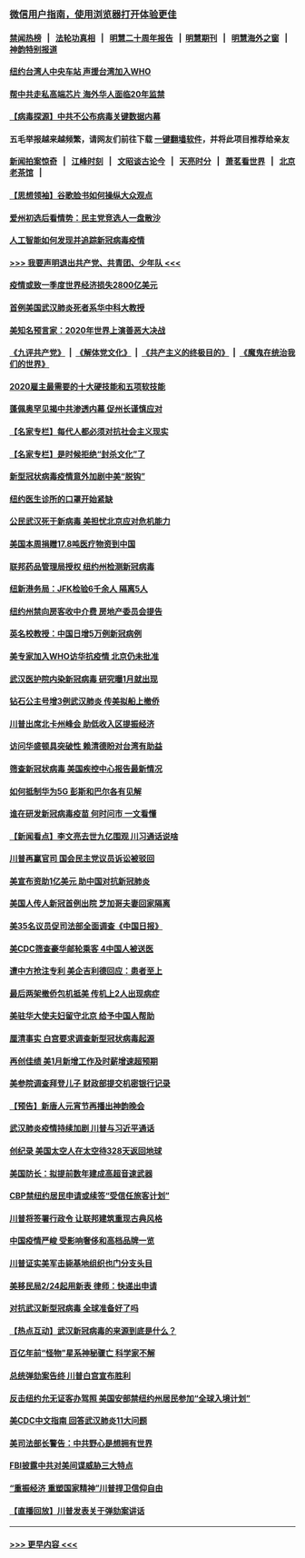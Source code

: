 ### [微信用户指南，使用浏览器打开体验更佳](https://github.com/gfw-breaker/banned-news1/blob/master/indexes/wechat-guide.md?t=0)
#### [禁闻热榜](热点新闻.md?t=0)  &nbsp;&nbsp;|&nbsp;&nbsp; [法轮功真相](https://github.com/gfw-breaker/truth/blob/master/README.md?t=0) &nbsp;&nbsp;|&nbsp;&nbsp; [明慧二十周年报告](https://github.com/gfw-breaker/mh-reports/blob/master/README.md?t=0) &nbsp;&nbsp;|&nbsp;&nbsp;[明慧期刊](https://github.com/gfw-breaker/mh-qikan) &nbsp;&nbsp;|&nbsp;&nbsp; [明慧海外之窗](https://github.com/gfw-breaker/mh-news/blob/master/README.md?t=0) &nbsp;&nbsp;|&nbsp;&nbsp; [神韵特别报道](https://github.com/gfw-breaker/mh-news/blob/master/shenyun.md?t=0)
#### [纽约台湾人中央车站  声援台湾加入WHO](../pages/nsc412/n11857757.md?t=02101811) 
#### [帮中共走私高端芯片 海外华人面临20年监禁](../pages/nsc412/n11855016.md?t=02101811) 
#### [【病毒探源】中共不公布病毒关键数据内幕](../pages/nsc412/n11856584.md?t=02101811) 
#### 五毛举报越来越频繁，请网友们前往下载 [一键翻墙软件](https://github.com/gfw-breaker/ssr-accounts)，并将此项目推荐给亲友
#### [新闻拍案惊奇](https://github.com/gfw-breaker/banned-news1/blob/master/pages/link4.md) &nbsp;&nbsp;|&nbsp;&nbsp; [江峰时刻](https://github.com/gfw-breaker/banned-news1/blob/master/pages/link4.md) &nbsp;&nbsp;|&nbsp;&nbsp; [文昭谈古论今](https://github.com/gfw-breaker/banned-news1/blob/master/pages/link4.md) &nbsp;&nbsp;|&nbsp;&nbsp; [天亮时分](https://github.com/gfw-breaker/banned-news1/blob/master/pages/link4.md) &nbsp;&nbsp;|&nbsp;&nbsp; [萧茗看世界](https://github.com/gfw-breaker/banned-news1/blob/master/pages/link4.md) &nbsp;&nbsp;|&nbsp;&nbsp; [北京老茶馆](https://github.com/gfw-breaker/banned-news1/blob/master/pages/link4.md) &nbsp;&nbsp;|&nbsp;&nbsp; 
#### [【思想领袖】谷歌脸书如何操纵大众观点](../pages/nsc412/n11680874.md?t=02101811) 
#### [爱州初选后看情势：民主党竞选人一盘散沙](../pages/nsc412/n11856557.md?t=02101811) 
#### [人工智能如何发现并追踪新冠病毒疫情](../pages/nsc412/n11856398.md?t=02101811) 
#### [>>> 我要声明退出共产党、共青团、少年队 <<<](https://github.com/begood0513/goodnews/blob/master/quit/letter.md) 
#### [疫情或致一季度世界经济损失2800亿美元](../pages/nsc412/n11855639.md?t=02101811) 
#### [首例美国武汉肺炎死者系华中科大教授](../pages/nsc412/n11855500.md?t=02101811) 
#### [美知名预言家：2020年世界上演善恶大决战](../pages/nsc412/n11855418.md?t=02101811) 
#### [《九评共产党》](https://github.com/begood0513/9ping.md/blob/master/README.md) &nbsp;|&nbsp; [《解体党文化》](../../../../jtdwh.md/blob/master/README.md)  &nbsp;|&nbsp; [《共产主义的终极目的》](../../../../gczydzjmd.md/blob/master/README.md) &nbsp;|&nbsp; [《魔鬼在统治我们的世界》](../../../../mgztzwmdsj.md/blob/master/README.md) 
#### [2020雇主最需要的十大硬技能和五项软技能](../pages/nsc412/n11850953.md?t=02101811) 
#### [蓬佩奥罕见揭中共渗透内幕 促州长谨慎应对](../pages/nsc412/n11854685.md?t=02101811) 
#### [【名家专栏】每代人都必须对抗社会主义现实](../pages/nsc412/n11831412.md?t=02101811) 
#### [【名家专栏】是时候拒绝“封杀文化”了](../pages/nsc412/n11814093.md?t=02101811) 
#### [新型冠状病毒疫情意外加剧中美“脱钩”](../pages/nsc412/n11854475.md?t=02101811) 
#### [纽约医生诊所的口罩开始紧缺](../pages/nsc412/n11853364.md?t=02101811) 
#### [公民武汉死于新病毒 美担忧北京应对危机能力](../pages/nsc412/n11854331.md?t=02101811) 
#### [美国本周捐赠17.8吨医疗物资到中国](../pages/nsc412/n11854269.md?t=02101811) 
#### [联邦药品管理局授权  纽约州检测新冠病毒](../pages/nsc412/n11853371.md?t=02101811) 
#### [纽新港务局：JFK检验6千余人  隔离5人](../pages/nsc412/n11853366.md?t=02101811) 
#### [纽约州禁向房客收中介费  房地产委员会提告](../pages/nsc412/n11853360.md?t=02101811) 
#### [英名校教授：中国日增5万例新冠病例](../pages/nsc412/n11854174.md?t=02101811) 
#### [美专家加入WHO访华抗疫情 北京仍未批准](../pages/nsc412/n11854043.md?t=02101811) 
#### [武汉医护院内染新冠病毒 研究曝1月就出现](../pages/nsc412/n11852928.md?t=02101811) 
#### [钻石公主号增3例武汉肺炎 传美拟船上撤侨](../pages/nsc412/n11853240.md?t=02101811) 
#### [川普出席北卡州峰会 助低收入区提振经济](../pages/nsc412/n11853232.md?t=02101811) 
#### [访问华盛顿具突破性 赖清德盼对台湾有助益](../pages/nsc412/n11853129.md?t=02101811) 
#### [筛查新冠状病毒 美国疾控中心报告最新情况](../pages/nsc412/n11853070.md?t=02101811) 
#### [如何抵制华为5G 彭斯和巴尔各有见解](../pages/nsc412/n11852535.md?t=02101811) 
#### [谁在研发新冠病毒疫苗 何时问市 一文看懂](../pages/nsc412/n11852840.md?t=02101811) 
#### [【新闻看点】李文亮去世九亿围观 川习通话说啥](../pages/nsc412/n11852360.md?t=02101811) 
#### [川普再赢官司 国会民主党议员诉讼被驳回](../pages/nsc412/n11852287.md?t=02101811) 
#### [美宣布资助1亿美元 助中国对抗新冠肺炎](../pages/nsc412/n11852531.md?t=02101811) 
#### [美国人传人新冠首例出院 芝加哥夫妻回家隔离](../pages/nsc412/n11852452.md?t=02101811) 
#### [美35名议员促司法部全面调查《中国日报》](../pages/nsc412/n11852435.md?t=02101811) 
#### [美CDC筛查豪华邮轮乘客 4中国人被送医](../pages/nsc412/n11852085.md?t=02101811) 
#### [遭中方抢注专利 美企吉利德回应：患者至上](../pages/nsc412/n11852037.md?t=02101811) 
#### [最后两架撤侨包机抵美 传机上2人出现病症](../pages/nsc412/n11852173.md?t=02101811) 
#### [美驻华大使夫妇留守北京 给予中国人帮助](../pages/nsc412/n11852165.md?t=02101811) 
#### [厘清事实 白宫要求调查新型冠状病毒起源](../pages/nsc412/n11852106.md?t=02101811) 
#### [再创佳绩 美1月新增工作及时薪增速超预期](../pages/nsc412/n11852174.md?t=02101811) 
#### [美参院调查拜登儿子 财政部提交机密银行记录](../pages/nsc412/n11851808.md?t=02101811) 
#### [【预告】新唐人元宵节再播出神韵晚会](../pages/nsc412/n11843192.md?t=02101811) 
#### [武汉肺炎疫情持续加剧 川普与习近平通话](../pages/nsc412/n11851613.md?t=02101811) 
#### [创纪录 美国太空人在太空待328天返回地球](../pages/nsc412/n11851266.md?t=02101811) 
#### [美国防长：拟提前数年建成高超音速武器](../pages/nsc412/n11850959.md?t=02101811) 
#### [CBP禁纽约居民申请或续签“受信任旅客计划”](../pages/nsc412/n11850857.md?t=02101811) 
#### [川普将签署行政令 让联邦建筑重现古典风格](../pages/nsc412/n11850654.md?t=02101811) 
#### [中国疫情严峻 受影响奢侈和高档品牌一览](../pages/nsc412/n11850319.md?t=02101811) 
#### [川普证实美军击毙基地组织也门分支头目](../pages/nsc412/n11850383.md?t=02101811) 
#### [美移民局2/24起用新表 律师：快递出申请](../pages/nsc412/n11848220.md?t=02101811) 
#### [对抗武汉新型冠病毒 全球准备好了吗](../pages/nsc412/n11850142.md?t=02101811) 
#### [【热点互动】武汉新冠病毒的来源到底是什么？](../pages/nsc412/n11849749.md?t=02101811) 
#### [百亿年前“怪物”星系神秘骤亡 科学家不解](../pages/nsc412/n11849863.md?t=02101811) 
#### [总统弹劾案告终 川普白宫宣布胜利](../pages/nsc412/n11849985.md?t=02101811) 
#### [反击纽约允无证客办驾照  美国安部禁纽约州居民参加“全球入境计划”](../pages/nsc412/n11849828.md?t=02101811) 
#### [美CDC中文指南 回答武汉肺炎11大问题](../pages/nsc412/n11849703.md?t=02101811) 
#### [美司法部长警告：中共野心是想拥有世界](../pages/nsc412/n11849769.md?t=02101811) 
#### [FBI披露中共对美间谍威胁三大特点](../pages/nsc412/n11849700.md?t=02101811) 
#### [“重振经济 重塑国家精神”川普捍卫信仰自由](../pages/nsc412/n11849641.md?t=02101811) 
#### [【直播回放】川普发表关于弹劾案讲话](../pages/nsc412/n11849472.md?t=02101811) 

----
#### [ >>> 更早内容 <<< ](../indexes/nsc412-earlier.md)
